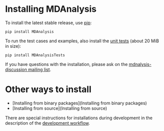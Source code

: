 # Installing MDAnalysis #

To install the latest stable release, use [pip](http://www.pip-installer.org/en/latest/index.html):
```
pip install MDAnalysis
```
To run the test cases and examples, also install the [unit tests](UnitTests) (about 20 MiB in size):
```
pip install MDAnalysisTests
```
If you have questions with the installation, please ask on the [mdnalysis-discussion mailing list](http://groups.google.com/group/mdnalysis-discussion).

# Other ways to install #
* [Installing from binary packages](Installing from binary packages)
* [Installing from source](Installing from source)

There are special instructions for installations during development in the description of the [development workflow](DevelopmentWorkflow).

